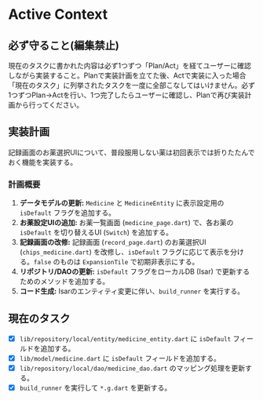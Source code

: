 # Active Context

## 必ず守ること(編集禁止)
現在のタスクに書かれた内容は必ず1つずつ「Plan/Act」を経てユーザーに確認しながら実装すること。Planで実装計画を立てた後、Actで実装に入った場合「現在のタスク」に列挙されたタスクを一度に全部こなしてはいけません。必ず1つずつPlan→Actを行い、1つ完了したらユーザーに確認し、Planで再び実装計画から行ってください。

## 実装計画
記録画面のお薬選択UIについて、普段服用しない薬は初回表示では折りたたんでおく機能を実装する。

### 計画概要
1.  **データモデルの更新:** `Medicine` と `MedicineEntity` に表示設定用の `isDefault` フラグを追加する。
2.  **お薬設定UIの追加:** お薬一覧画面 (`medicine_page.dart`) で、各お薬の `isDefault` を切り替えるUI (`Switch`) を追加する。
3.  **記録画面の改修:** 記録画面 (`record_page.dart`) のお薬選択UI (`chips_medicine.dart`) を改修し、`isDefault` フラグに応じて表示を分ける。`false` のものは `ExpansionTile` で初期非表示にする。
4.  **リポジトリ/DAOの更新:** `isDefault` フラグをローカルDB (Isar) で更新するためのメソッドを追加する。
5.  **コード生成:** Isarのエンティティ変更に伴い、`build_runner` を実行する。

## 現在のタスク
- [x] `lib/repository/local/entity/medicine_entity.dart` に `isDefault` フィールドを追加する。
- [x] `lib/model/medicine.dart` に `isDefault` フィールドを追加する。
- [x] `lib/repository/local/dao/medicine_dao.dart` のマッピング処理を更新する。
- [x] `build_runner` を実行して `*.g.dart` を更新する。
